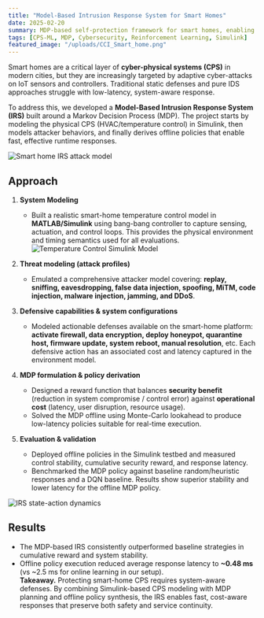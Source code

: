 ```yaml
---
title: "Model-Based Intrusion Response System for Smart Homes"
date: 2025-02-20
summary: MDP-based self-protection framework for smart homes, enabling autonomous, real-time defense against cyber-physical attacks on IoT and CPS devices.
tags: [CPS-ML, MDP, Cybersecurity, Reinforcement Learning, Simulink]
featured_image: "/uploads/CCI_Smart_home.png"
---
```


Smart homes are a critical layer of **cyber-physical systems (CPS)** in modern cities, but they are increasingly targeted by adaptive cyber-attacks on IoT sensors and controllers. Traditional static defenses and pure IDS approaches struggle with low-latency, system-aware response.  

To address this, we developed a **Model-Based Intrusion Response System (IRS)** built around a Markov Decision Process (MDP). The project starts by modeling the physical CPS (HVAC/temperature control) in Simulink, then models attacker behaviors, and finally derives offline policies that enable fast, effective runtime responses.

![Smart home IRS attack model](/uploads/CCI_Smart_home.png)

## Approach
1. **System Modeling**  
   - Built a realistic smart-home temperature control model in **MATLAB/Simulink** using bang-bang controller to capture sensing, actuation, and control loops. This provides the physical environment and timing semantics used for all evaluations.  
   ![Temperature Control Simulink Model](/uploads/Room.png)

2. **Threat modeling (attack profiles)**  
   - Emulated a comprehensive attacker model covering: **replay, sniffing, eavesdropping, false data injection, spoofing, MiTM, code injection, malware injection, jamming, and DDoS**.  

3. **Defensive capabilities & system configurations**  
   - Modeled actionable defenses available on the smart-home platform: **activate firewall, data encryption, deploy honeypot, quarantine host, firmware update, system reboot, manual resolution**, etc. Each defensive action has an associated cost and latency captured in the environment model.

4. **MDP formulation & policy derivation**  
   - Designed a reward function that balances **security benefit** (reduction in system compromise / control error) against **operational cost** (latency, user disruption, resource usage).  
   - Solved the MDP offline using Monte-Carlo lookahead to produce low-latency policies suitable for real-time execution.

5. **Evaluation & validation**  
   - Deployed offline policies in the Simulink testbed and measured control stability, cumulative security reward, and response latency.  
   - Benchmarked the MDP policy against baseline random/heuristic responses and a DQN baseline. Results show superior stability and lower latency for the offline MDP policy.

![IRS state-action dynamics](/uploads/MDPAction.png)

## Results
- The MDP-based IRS consistently outperformed baseline strategies in cumulative reward and system stability.  
- Offline policy execution reduced average response latency to **~0.48 ms** (vs ~2.5 ms for online learning in our setup).  
**Takeaway.** Protecting smart-home CPS requires system-aware defenses. By combining Simulink-based CPS modeling with MDP planning and offline policy synthesis, the IRS enables fast, cost-aware responses that preserve both safety and service continuity.
